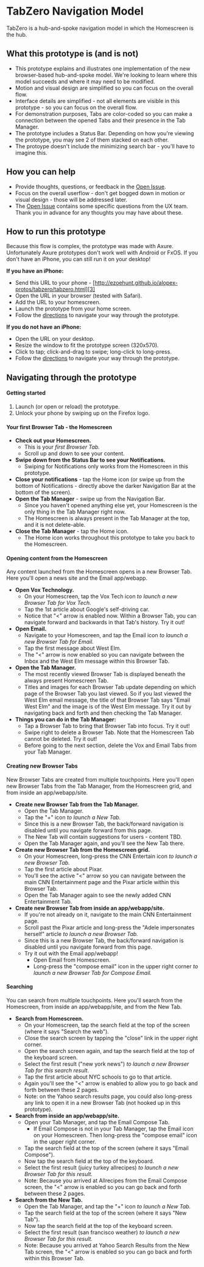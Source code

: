 # TabZero Navigation Model

TabZero is a hub-and-spoke navigation model in which the Homescreen is the hub.


## What this prototype is (and is not)
* This prototype explains and illustrates one implementation of the new browser-based hub-and-spoke model. We're looking to learn where this model succeeds and where it may need to be modified.
* Motion and visual design are simplified so you can focus on the overall flow.
* Interface details are simplified - not all elements are visible in this prototype - so you can focus on the overall flow.
* For demonstration purposes, Tabs are color-coded so you can make a connection between the opened Tabs and their presence in the Tab Manager.
* The prototype includes a Status Bar. Depending on how you're viewing the prototype, you may see 2 of them stacked on each other.
* The protoype doesn't include the minimizing search bar - you'll have to imagine this.


## How you can help
* Provide thoughts, questions, or feedback in the [Open Issue][2].
* Focus on the overall userflow - don't get bogged down in motion or visual design - those will be addressed later.
* The [Open Issue][2] contains some specific questions from the UX team. Thank you in advance for any thoughts you may have about these. 


## How to run this prototype
Because this flow is complex, the prototype was made with Axure. Unfortunately Axure prototypes don't work well with Android or FxOS. If you don't have an iPhone, you can still run it on your desktop!

**If you have an iPhone:**
  * Send this URL to your phone - [http://ezoehunt.github.io/alopex-protos/tabzero/tabzero.html][3]
  * Open the URL in your browser (tested with Safari).
  * Add the URL to your homescreen.
  * Launch the prototype from your home screen.
  * Follow the <a href="#directions">directions</a> to navigate your way through the prototype.

**If you do not have an iPhone:** 
  * Open the URL on your desktop.
  * Resize the window to fit the prototype screen (320x570).
  * Click to tap; click-and-drag to swipe; long-click to long-press.
  * Follow the <a href="#directions">directions</a> to navigate your way through the prototype. 


## <a name="directions"></a>Navigating through the prototype

#### Getting started
1. Launch (or open or reload) the prototype.
2. Unlock your phone by swiping up on the Firefox logo.


#### Your first Browser Tab - the Homescreen
* **Check out your Homescreen.**
  * This is your *first Browser Tab.*
  * Scroll up and down to see your content.
* **Swipe down from the Status Bar to see your Notifications.**
  * Swiping for Notifications only works from the Homescreen in this prototype.
* **Close your notifications** - tap the Home icon (or swipe up from the bottom of Notifications - directly above the darker Navigation Bar at the bottom of the screen).
* **Open the Tab Manager** - swipe up from the Navigation Bar. 
  * Since you haven't opened anything else yet, your Homescreen is the only thing in the Tab Manager right now.
  * The Homescreen is always present in the Tab Manager at the top, and it is not delete-able.
* **Close the Tab Manager** - tap the Home icon.
  * The Home icon works throughout this prototype to take you back to the Homescreen.


#### Opening content from the Homescreen

Any content launched from the Homescreen opens in a new Browser Tab. Here you'll open a news site and the Email app/webapp.

* **Open Vox Technology.**
  * On your Homescreen, tap the Vox Tech icon *to launch a new Browser Tab for Vox Tech.*
  * Tap the 1st article about Google's self-driving car. 
  * Notice that "<" arrow is enabled now. Within a Browser Tab, you can navigate forward and backwards in that Tab's history. Try it out!
* **Open Email.**
  * Navigate to your Homescreen, and tap the Email icon *to launch a new Browser Tab for Email.*
  * Tap the first message about West Elm. 
  * The "<" arrow is now enabled so you can navigate between the Inbox and the West Elm message within this Browser Tab.
* **Open the Tab Manager.**
  * The most recently viewed Browser Tab is displayed beneath the always present Homescreen Tab.
  * Titles and images for each Browser Tab update depending on which page of the Browser Tab you last viewed. So if you last viewed the West Elm email message, the title of that Browser Tab says "Email West Elm" and the image is of the West Elm message. Try it out by navigating back and forth and then checking the Tab Manager.
* **Things you can do in the Tab Manager:**
  * Tap a Browser Tab to bring that Browser Tab into focus. Try it out!
  * Swipe right to delete a Browser Tab. Note that the Homescreen Tab cannot be deleted. Try it out!
  * Before going to the next section, delete the Vox and Email Tabs from your Tab Manager.


#### Creating new Browser Tabs

New Browser Tabs are created from multiple touchpoints. Here you'll open new Browser Tabs from the Tab Manager, from the Homescreen grid, and from inside an app/webapp/site.

* **Create new Browser Tab from the Tab Manager.**
  * Open the Tab Manager. 
  * Tap the "+" icon *to launch a New Tab.*
  * Since this is a new Browser Tab, the back/forward navigation is disabled until you navigate forward from this page.
  * The New Tab will contain suggestions for users - content TBD.
  * Open the Tab Manager again, and you'll see the New Tab there.
* **Create new Browser Tab from the Homescreen grid.**
  * On your Homescreen, long-press the CNN Entertain icon *to launch a new Browser Tab.*
  * Tap the first article about Pixar. 
  * You'll see the active "<" arrow so you can navigate between the main CNN Entertainment page and the Pixar article within this Browser Tab.
  * Open the Tab Manager again to see the newly added CNN Entertainment Tab.
* **Create new Browser Tab from inside an app/webapp/site.**
  * If you're not already on it, navigate to the main CNN Entertainment page.
  * Scroll past the Pixar article and long-press the "Adele impersonates herself" article *to launch a new Browser Tab.* 
  * Since this is a new Browser Tab, the back/forward navigation is disabled until you navigate forward from this page.
  * Try it out with the Email app/webapp! 
    * Open Email from Homescreen.
    * Long-press the "compose email" icon in the upper right corner *to launch a new Browser Tab for Compose Email.*


#### Searching

You can search from multiple touchpoints. Here you'll search from the Homescreen, from inside an app/webapp/site, and from the New Tab.

* **Search from Homescreen.**
  * On your Homescreen, tap the search field at the top of the screen (where it says "Search the web").
  * Close the search screen by tapping the "close" link in the upper right corner.
  * Open the search screen again, and tap the search field at the top of the keyboard screen. 
  * Select the first result ("new york news") *to launch a new Browser Tab for this search result.*
  * Tap the first article about NYC schools to go to that article. 
  * Again you'll see the "<" arrow is enabled to allow you to go back and forth between these 2 pages. 
  * Note: on the Yahoo search results page, you could also long-press any link to open it in a new Browser Tab (not hooked up in this prototype).
* **Search from inside an app/webapp/site.**
  * Open your Tab Manager, and tap the Email Compose Tab.
    * If Email Compose is not in your Tab Manager, tap the Email icon on your Homescreen. Then long-press the "compose email" icon in the upper right corner.
  * Tap the search field at the top of the screen (where it says "Email Compose").
  * Now tap the search field at the top of the keyboard.
  * Select the first result (juicy turkey allrecipes) *to launch a new Browser Tab for this result.*
  * Note: Because you arrived at Allrecipes from the Email Compose screen, the "<" arrow is enabled so you can go back and forth between these 2 pages.
* **Search from the New Tab.**
  * Open the Tab Manager, and tap the "+" icon *to launch a New Tab.*
  * Tap the search field at the top of the screen (where it says "New Tab").
  * Now tap the search field at the top of the keyboard screen.
  * Select the first result (san francisco weather) *to launch a new Browser Tab for this result.*
  * Note: Because you arrived at Yahoo Search Results from the New Tab screen, the "<" arrow is enabled so you can go back and forth within this Browser Tab.



[2]: linkgoeshere
[3]: http://ezoehunt.github.io/alopex-protos/tabzero/tabzero.html
